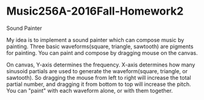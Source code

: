 # Music256A-2016Fall-Homework2
Sound Painter

My idea is to implement a sound painter which can compose music by painting. Three basic waveforms(square, triangle, sawtooth) are pigments for painting. You can paint and compose by dragging mouse on the canvas.

On canvas, Y-axis determines the frequency. X-axis determines how many sinusoid partials are used to generate the waveform(square, triangle, or sawtooth). So dragging the mouse from left to right will increase the total partial number, and dragging it from bottom to top will increase the pitch. You can "paint" with each waveform alone, or with them together.

